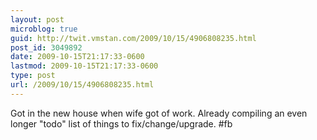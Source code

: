 ```yaml
---
layout: post
microblog: true
guid: http://twit.vmstan.com/2009/10/15/4906808235.html
post_id: 3049892
date: 2009-10-15T21:17:33-0600
lastmod: 2009-10-15T21:17:33-0600
type: post
url: /2009/10/15/4906808235.html
---
```

Got in the new house when wife got of work. Already compiling an even longer "todo" list of things to fix/change/upgrade. #fb
